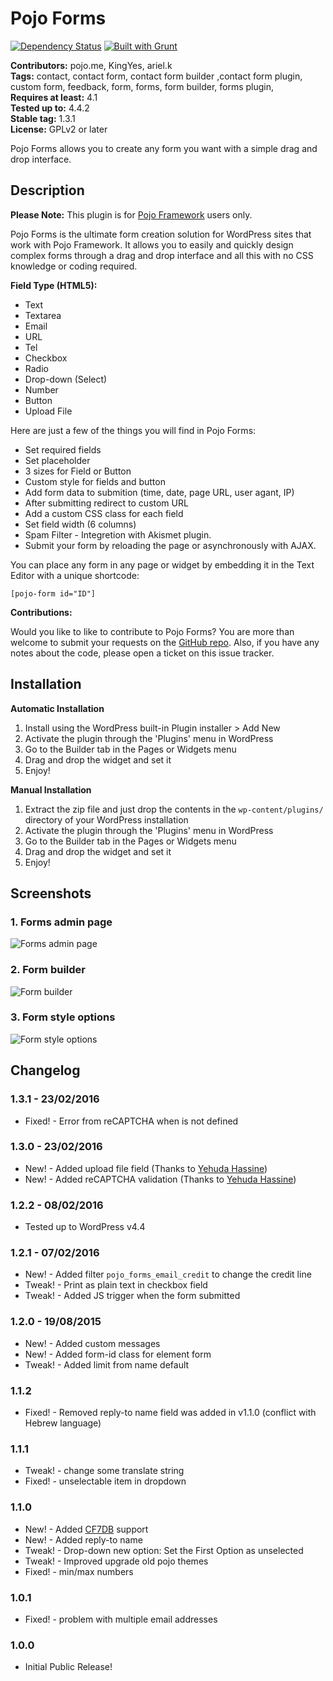 # Pojo Forms #
[![Dependency Status](https://david-dm.org/pojome/pojo-forms/dev-status.svg)](https://david-dm.org/pojome/pojo-forms#info=devDependencies) [![Built with Grunt](https://cdn.gruntjs.com/builtwith.png)](http://gruntjs.com/)

**Contributors:** pojo.me, KingYes, ariel.k  
**Tags:** contact, contact form, contact form builder ,contact form plugin, custom form, feedback, form, forms, form builder, forms plugin,  
**Requires at least:** 4.1  
**Tested up to:** 4.4.2  
**Stable tag:** 1.3.1  
**License:** GPLv2 or later  

Pojo Forms allows you to create any form you want with a simple drag and drop interface.

## Description ##

**Please Note:** This plugin is for [Pojo Framework][1] users only.

Pojo Forms is the ultimate form creation solution for WordPress sites that work with Pojo Framework. It allows you to easily and quickly design complex forms through a drag and drop interface and all this with no CSS knowledge or coding required.

<strong>Field Type (HTML5):</strong>

* Text
* Textarea
* Email
* URL
* Tel
* Checkbox
* Radio
* Drop-down (Select)
* Number
* Button
* Upload File

Here are just a few of the things you will find in Pojo Forms:

* Set required fields
* Set placeholder
* 3 sizes for Field or Button
* Custom style for fields and button
* Add form data to submition (time, date, page URL, user agant, IP)
* After submitting redirect to custom URL
* Add a custom CSS class for each field
* Set field width (6 columns)
* Spam Filter - Integretion with Akismet plugin.
* Submit your form by reloading the page or asynchronously with AJAX.

You can place any form in any page or widget by embedding it in the Text Editor with a unique shortcode:

<code>[pojo-form id="ID"]</code>

**Contributions:**

Would you like to like to contribute to Pojo Forms? You are more than welcome to submit your requests on the [GitHub repo][2]. Also, if you have any notes about the code, please open a ticket on this issue tracker.

 [1]: http://pojo.me/?utm_source=wp-repo&utm_medium=link&utm_campaign=forms
 [2]: https://github.com/pojome/pojo-forms

## Installation ##

**Automatic Installation**

1. Install using the WordPress built-in Plugin installer > Add New
1. Activate the plugin through the 'Plugins' menu in WordPress
1. Go to the Builder tab in the Pages or Widgets menu
1. Drag and drop the widget and set it
1. Enjoy!

**Manual Installation**

1. Extract the zip file and just drop the contents in the <code>wp-content/plugins/</code> directory of your WordPress installation
1. Activate the plugin through the 'Plugins' menu in WordPress
1. Go to the Builder tab in the Pages or Widgets menu
1. Drag and drop the widget and set it
1. Enjoy!

## Screenshots ##

### 1. Forms admin page ###
![Forms admin page](http://s.wordpress.org/extend/plugins/pojo-forms/screenshot-1.png)

### 2. Form builder ###
![Form builder](http://s.wordpress.org/extend/plugins/pojo-forms/screenshot-2.png)

### 3. Form style options ###
![Form style options](http://s.wordpress.org/extend/plugins/pojo-forms/screenshot-3.png)


## Changelog ##

### 1.3.1 - 23/02/2016 ###
* Fixed! - Error from reCAPTCHA when is not defined

### 1.3.0 - 23/02/2016 ###
* New! - Added upload file field (Thanks to [Yehuda Hassine](https://github.com/yehudah))
* New! - Added reCAPTCHA validation (Thanks to [Yehuda Hassine](https://github.com/yehudah))

### 1.2.2 - 08/02/2016 ###
* Tested up to WordPress v4.4

### 1.2.1 - 07/02/2016 ###
* New! - Added filter `pojo_forms_email_credit` to change the credit line
* Tweak! - Print as plain text in checkbox field
* Tweak! - Added JS trigger when the form submitted

### 1.2.0 - 19/08/2015 ###
* New! - Added custom messages
* New! - Added form-id class for element form
* Tweak! - Added limit from name default

### 1.1.2 ###
* Fixed! - Removed reply-to name field was added in v1.1.0 (conflict with Hebrew language)

### 1.1.1 ###
* Tweak! - change some translate string
* Fixed! - unselectable item in dropdown

### 1.1.0 ###
* New! - Added [CF7DB](https://wordpress.org/plugins/contact-form-7-to-database-extension/) support
* New! - Added reply-to name 
* Tweak! - Drop-down new option: Set the First Option as unselected 
* Tweak! - Improved upgrade old pojo themes
* Fixed! - min/max numbers

### 1.0.1 ###
* Fixed! - problem with multiple email addresses

### 1.0.0 ###
* Initial Public Release!